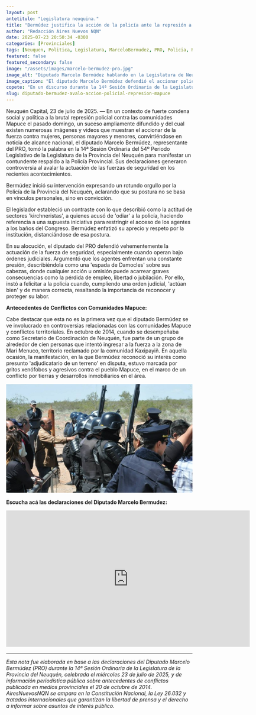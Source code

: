 ```yaml
---
layout: post
antetitulo: "Legislatura neuquina."
title: "Bermúdez justifica la acción de la policía ante la represión a las comunidades Mapuches."
author: "Redacción Aires Nuevos NQN"
date: 2025-07-23 20:50:34 -0300 
categories: [Provinciales]
tags: [Neuquen, Politica, Legislatura, MarceloBermudez, PRO, Policia, Represion, ComunidadesMapuce, Mapuce]
featured: false 
featured_secondary: false 
image: "/assets/images/marcelo-bermudez-pro.jpg" 
image_alt: "Diputado Marcelo Bermúdez hablando en la Legislatura de Neuquén."
image_caption: "El diputado Marcelo Bermúdez defendió el accionar policial en la Legislatura neuquina."
copete: "En un discurso durante la 14ª Sesión Ordinaria de la Legislatura de Neuquén, el diputado Marcelo Bermúdez expresó su apoyo al accionar de la Policía Provincial, defendiendo la brutal represión contra las comunidades Mapuches ocurrida el pasado domingo. Sus declaraciones, que contrastan con las críticas a las fuerzas de seguridad, también apuntan contra sectores kirchneristas."
slug: diputado-bermudez-avalo-accion-policial-represion-mapuce
---
```


Neuquén Capital, 23 de julio de 2025. — En un contexto de fuerte condena social y política a la brutal represión policial contra las comunidades Mapuce el pasado domingo, un suceso ampliamente difundido y del cual existen numerosas imágenes y videos que muestran el accionar de la fuerza contra mujeres, personas mayores y menores, convirtiéndose en noticia de alcance nacional, el diputado Marcelo Bermúdez, representante del PRO, tomó la palabra en la 14ª Sesión Ordinaria del 54º Periodo Legislativo de la Legislatura de la Provincia del Neuquén para manifestar un contundente respaldo a la Policía Provincial. Sus declaraciones generaron controversia al avalar la actuación de las fuerzas de seguridad en los recientes acontecimientos.

Bermúdez inició su intervención expresando un rotundo orgullo por la Policía de la Provincia del Neuquén, aclarando que su postura no se basa en vínculos personales, sino en convicción.

El legislador estableció un contraste con lo que describió como la actitud de sectores 'kirchneristas', a quienes acusó de 'odiar' a la policía, haciendo referencia a una supuesta iniciativa para restringir el acceso de los agentes a los baños del Congreso. Bermúdez enfatizó su aprecio y respeto por la institución, distanciándose de esa postura.

En su alocución, el diputado del PRO defendió vehementemente la actuación de la fuerza de seguridad, especialmente cuando operan bajo órdenes judiciales. Argumentó que los agentes enfrentan una constante presión, describiéndola como una 'espada de Damocles' sobre sus cabezas, donde cualquier acción u omisión puede acarrear graves consecuencias como la pérdida de empleo, libertad o jubilación. Por ello, instó a felicitar a la policía cuando, cumpliendo una orden judicial, 'actúan bien' y de manera correcta, resaltando la importancia de reconocer y proteger su labor.

**Antecedentes de Conflictos con Comunidades Mapuce:**

Cabe destacar que esta no es la primera vez que el diputado Bermúdez se ve involucrado en controversias relacionadas con las comunidades Mapuce y conflictos territoriales. En octubre de 2014, cuando se desempeñaba como Secretario de Coordinación de Neuquén, fue parte de un grupo de alrededor de cien personas que intentó ingresar a la fuerza a la zona de Mari Menuco, territorio reclamado por la comunidad Kaxipayiñ. En aquella ocasión, la manifestación, en la que Bermúdez reconoció su interés como presunto 'adjudicatario de un terreno' en disputa, estuvo marcada por gritos xenófobos y agresivos contra el pueblo Mapuce, en el marco de un conflicto por tierras y desarrollos inmobiliarios en el área.

![Diputado Marcelo Bermudez](/assets/images/marccelo-bermudez-con-la-policia.jpg) 

**Escucha acá las declaraciones del Diputado Marcelo Bermudez:**

<div class="video-responsive">
    <iframe width="659" height="369"
            src="https://www.youtube.com/embed/yeJ59i_86-A"
            title="Intervención del Diputado Bermudez."
            frameborder="0"
            allow="accelerometer; autoplay; clipboard-write; encrypted-media; gyroscope; picture-in-picture; web-share"
            referrerpolicy="strict-origin-when-cross-origin"
            allowfullscreen>
    </iframe>
</div>


---
*Esta nota fue elaborada en base a las declaraciones del Diputado Marcelo Bermúdez (PRO) durante la 14ª Sesión Ordinaria de la Legislatura de la Provincia del Neuquén, celebrada el miércoles 23 de julio de 2025, y de información periodística pública sobre antecedentes de conflictos publicada en medios provinciales el 20 de octubre de 2014. AiresNuevosNQN se ampara en la Constitución Nacional, la Ley 26.032 y tratados internacionales que garantizan la libertad de prensa y el derecho a informar sobre asuntos de interés público.*